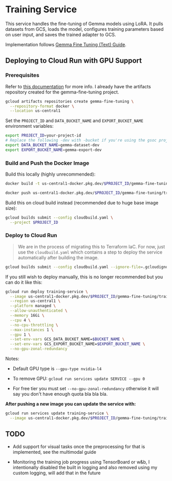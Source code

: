 # Training Service

This service handles the fine-tuning of Gemma models using LoRA. It pulls datasets from GCS, loads the model, configures training parameters based on user input, and saves the trained adapter to GCS.

Implementation follows [Gemma Fine Tuning (Text) Guide](https://ai.google.dev/gemma/docs/core/huggingface_text_finetune_qlora).

## Deploying to Cloud Run with GPU Support

### Prerequisites

Refer to [this documentation](https://cloud.google.com/run/docs/configuring/services/gpu) for more info. I already have the artifacts repository created for the gemma-fine-tuning project.

```bash
gcloud artifacts repositories create gemma-fine-tuning \
  --repository-format docker \
  --location us-central1
```

Set the `PROJECT_ID` and `DATA_BUCKET_NAME` and `EXPORT_BUCKET_NAME` environment variables:

```bash
export PROJECT_ID=your-project-id
# Replace the following -dev with -bucket if you're using the gsoc project
export DATA_BUCKET_NAME=gemma-dataset-dev
export EXPORT_BUCKET_NAME=gemma-export-dev
```

### Build and Push the Docker Image

Build this locally (highly unrecommended):

```bash
docker build -t us-central1-docker.pkg.dev/$PROJECT_ID/gemma-fine-tuning/training-service .

docker push us-central1-docker.pkg.dev/$PROJECT_ID/gemma-fine-tuning/training-service
```

Build this on cloud build instead (recommended due to huge base image size):

```bash
gcloud builds submit --config cloudbuild.yaml \
  --project $PROJECT_ID
```

### Deploy to Cloud Run

> We are in the process of migrating this to Terraform IaC. For now, just use the `cloudbuild.yaml` which contains a step to deploy the service automatically after building the image.

```bash
gcloud builds submit --config cloudbuild.yaml --ignore-file=.gcloudignore
```

If you still wish to deploy manually, this is no longer recommended but you can do it like this:

```bash
gcloud run deploy training-service \
  --image us-central1-docker.pkg.dev/$PROJECT_ID/gemma-fine-tuning/training-service \
  --region us-central1 \
  --platform managed \
  --allow-unauthenticated \
  --memory 16Gi \
  --cpu 4 \
  --no-cpu-throttling \
  --max-instances 1 \
  --gpu 1 \
  --set-env-vars GCS_DATA_BUCKET_NAME=$BUCKET_NAME \
  --set-env-vars GCS_EXPORT_BUCKET_NAME=$EXPORT_BUCKET_NAME \
  --no-gpu-zonal-redundancy
```

Notes:

- Default GPU type is `--gpu-type nvidia-l4`

- To remove GPU: `gcloud run services update SERVICE --gpu 0`

- For free tier you must set `--no-gpu-zonal-redundancy` otherwise it will say you don't have enough quota bla bla bla.

**After pushing a new image you can update the service with:**

```bash
gcloud run services update training-service \
  --image us-central1-docker.pkg.dev/$PROJECT_ID/gemma-fine-tuning/training-service
```

## TODO

- Add support for visual tasks once the preprocessing for that is implemented, see the multimodal guide

- Monitoring the training job progress using TensorBoard or w&b, I intentionally disabled the built in logging and also removed using my custom logging, will add that in the future
